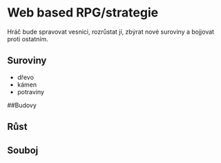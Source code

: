 # Web based RPG/strategie
Hráč bude spravovat vesnici, rozrůstat jí, zbýrat nové suroviny a bojjovat proti ostatním.
## Suroviny
- dřevo
- kámen
- potraviny

##Budovy

## Růst

## Souboj

